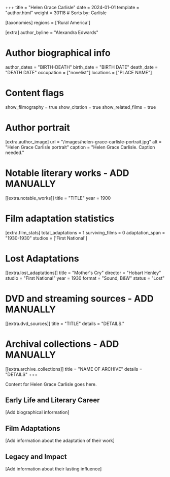 +++
title = "Helen Grace Carlisle"
date = 2024-01-01
template = "author.html"
weight = 30118  # Sorts by: Carlisle

[taxonomies]
regions = ['Rural America']

[extra]
author_byline = "Alexandra Edwards"

# Author biographical info
author_dates = "BIRTH-DEATH"
birth_date = "BIRTH DATE"
death_date = "DEATH DATE"
occupation = ["novelist"]
locations = ["PLACE NAME"]

# Content flags
show_filmography = true
show_citation = true
show_related_films = true

# Author portrait
[extra.author_image]
url = "/images/helen-grace-carlisle-portrait.jpg"
alt = "Helen Grace Carlisle portrait"
caption = "Helen Grace Carlisle. Caption needed."

# Notable literary works - ADD MANUALLY
[[extra.notable_works]]
title = "TITLE"
year = 1900

# Film adaptation statistics
[extra.film_stats]
total_adaptations = 1
surviving_films = 0
adaptation_span = "1930-1930"
studios = ['First National']
# Lost Adaptations
[[extra.lost_adaptations]]
title = "Mother's Cry"
director = "Hobart Henley"
studio = "First National"
year = 1930
format = "Sound, B&W"
status = "Lost"


# DVD and streaming sources - ADD MANUALLY
[[extra.dvd_sources]]
title = "TITLE"
details = "DETAILS."

# Archival collections - ADD MANUALLY
[[extra.archive_collections]]
title = "NAME OF ARCHIVE"
details = "DETAILS"
+++

Content for Helen Grace Carlisle goes here. 

## Early Life and Literary Career

[Add biographical information]

## Film Adaptations

[Add information about the adaptation of their work]

## Legacy and Impact

[Add information about their lasting influence]
